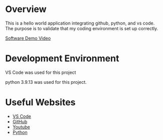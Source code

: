 # Overview

This is a hello world application integrating github, python, and vs code. The purpose is to validate that my coding environment is set up correctly.


[Software Demo Video](http://youtube.link.goes.here)

# Development Environment

VS Code was used for this project

python 3.9.13 was used for this project.

# Useful Websites

* [VS Code](https://code.visualstudio.com/)
* [GitHub](https://www.github.com)
* [Youtube](https://www.youtube.com)
* [Python](https://www.python.org)

